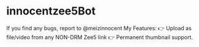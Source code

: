 # innocentzee5Bot
If you find any bugs, report to @meizinnocent  My Features:  👉 Upload as file/video from any NON-DRM Zee5 link  👉 Permanent thumbnail support.
